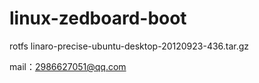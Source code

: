 # linux-zedboard-boot


rotfs linaro-precise-ubuntu-desktop-20120923-436.tar.gz



mail：2986627051@qq.com
